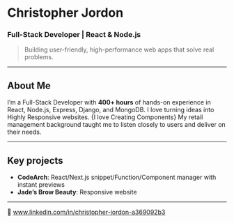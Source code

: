 # Christopher Jordon  
### Full-Stack Developer | React & Node.js  

> Building user-friendly, high-performance web apps that solve real problems.

---

## About Me
I’m a Full-Stack Developer with **400+ hours** of hands-on experience in React, Node.js, Express, Django, and MongoDB. 
I love turning ideas into Highly Responsive websites. {I love Creating Components}
My retail management background taught me to listen closely to users and deliver on their needs.

---

## Key projects
- **CodeArch**: React/Next.js snippet/Function/Component manager with instant previews  
- **Jade’s Brow Beauty**: Responsive website 

---

🔗 www.linkedin.com/in/christopher-jordon-a369092b3



<!---
Jordon-py/Jordon-py is a ✨ special ✨ repository because its `README.md` (this file) appears on your GitHub profile.
You can click the Preview link to take a look at your changes.
--->

